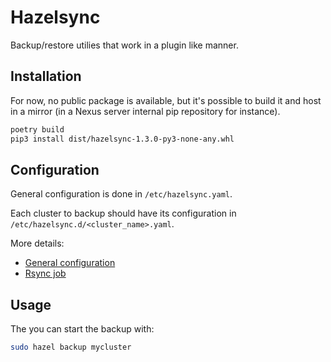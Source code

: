 # Hazelsync

Backup/restore utilies that work in a plugin like manner.

## Installation

For now, no public package is available, but it's possible to build it and
host in a mirror (in a Nexus server internal pip repository for instance).

```bash
poetry build
pip3 install dist/hazelsync-1.3.0-py3-none-any.whl
```

## Configuration

General configuration is done in `/etc/hazelsync.yaml`.

Each cluster to backup should have its configuration in `/etc/hazelsync.d/<cluster_name>.yaml`.

More details:
* [General configuration](./docs/configuration.md)
* [Rsync job](./docs/jobs/rsync.md)

## Usage

The you can start the backup with:
```bash
sudo hazel backup mycluster
```
